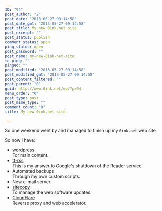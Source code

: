 ```yaml
---
ID: "94"
post_author: "2"
post_date: "2013-05-27 09:14:58"
post_date_gmt: "2013-05-27 09:14:58"
post_title: My new 0ink.net site
post_excerpt: ""
post_status: publish
comment_status: open
ping_status: open
post_password: ""
post_name: my-new-0ink-net-site
to_ping: ""
pinged: ""
post_modified: "2013-05-27 09:14:58"
post_modified_gmt: "2013-05-27 09:14:58"
post_content_filtered: ""
post_parent: "0"
guid: http://www.0ink.net/wp/?p=94
menu_order: "0"
post_type: post
post_mime_type: ""
comment_count: "0"
title: My new 0ink.net site

---
```


So one weekend went by and managed to finish up my <code>0ink.net</code> web site.

So now I have:

<ul>
<li><a href="http://wordpress.org/">wordpress</a><br />
For main content.</li>
<li><a href="http://tt-rss.org/">tt-rss</a><br />
This is my answer to Google's shutdown of the Reader service.</li>
<li>Automated backups<br />
Through my own custom scripts.</li>
<li>New e-mail server</li>
<li><a href="http://www.manyfish.co.uk/sitecopy/">sitecopy</a><br />
To manage the web software updates.</li>
<li><a href="http://www.cloudflare.com/">CloudFlare</a><br />
Reverse proxy and web accelerator.</li>
</ul>

